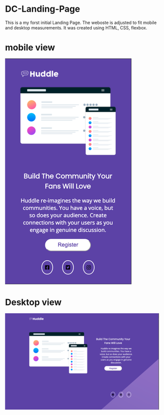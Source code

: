 
# DC-Landing-Page
This is a my forst initial Landing Page. The weboste is adjusted to fit mobile and desktop measurements. It was created using HTML, CSS, flexbox.
# mobile view
![](./images/mobile.png)
# Desktop view
![](./images/desktop.png)
